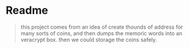 # Readme

> this project comes from an idea of create thounds of address for many sorts of coins, and then dumps the memoric words into an veracrypt box. then we could storage the coins safely.


